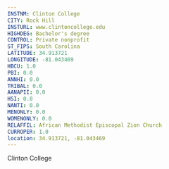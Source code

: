 ```yaml
---
INSTNM: Clinton College
CITY: Rock Hill
INSTURL: www.clintoncollege.edu
HIGHDEG: Bachelor's degree
CONTROL: Private nonprofit
ST_FIPS: South Carolina
LATITUDE: 34.913721
LONGITUDE: -81.043469
HBCU: 1.0
PBI: 0.0
ANNHI: 0.0
TRIBAL: 0.0
AANAPII: 0.0
HSI: 0.0
NANTI: 0.0
MENONLY: 0.0
WOMENONLY: 0.0
RELAFFIL: African Methodist Episcopal Zion Church
CURROPER: 1.0
location: 34.913721, -81.043469
---
```

Clinton College